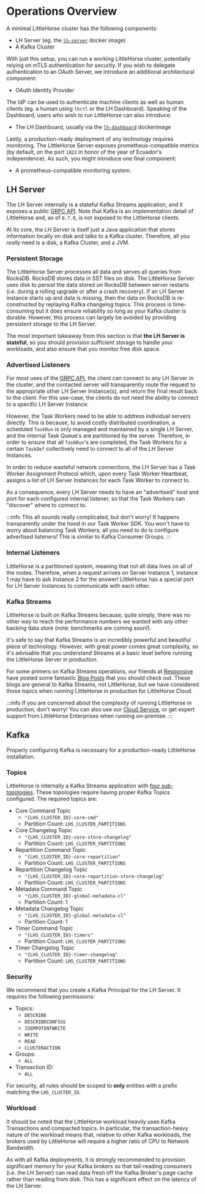 # Operations Overview

A minimal LittleHorse cluster has the following components:

* LH Server (eg. the [`lh-server`](https://gallery.ecr.aws/littlehorse/lh-server) docker image)
* A Kafka Cluster

With just this setup, you can run a working LittleHorse cluster, potentially relying on mTLS authentication for security. If you wish to delegate authentication to an OAuth Server, we introduce an additional architectural component:

* OAuth Identity Provider

The IdP can be used to authenticate machine clients as well as human clients (eg. a human using `lhctl` or the LH Dashboard). Speaking of the Dashboard, users who wish to run LittleHorse can also introduce:

* The LH Dashboard, usually via the [`lh-dashboard`](https://gallery.ecr.aws/littlehorse/lh-dashboard) dockerimage

Lastly, a production-ready deployment of any technology requires monitoring. The LittleHorse Server exposes prometheus-compatible metrics (by default, on the port `1822` in honor of the year of Ecuador's independence). As such, you might introduce one final component:

* A prometheus-compatible monitoring system.

## LH Server

The LH Server internally is a stateful Kafka Streams application, and it exposes a public [GRPC API](/docs/developer-guide/grpc). Note that Kafka is an implementation detail of LittleHorse and, as of `0.7.0`, is not exposed to the LittleHorse clients.

At its core, the LH Server is itself just a Java application that stores information locally on disk and talks to a Kafka cluster. Therefore, all you _really_ need is a disk, a Kafka Cluster, and a JVM.

### Persistent Storage

The LittleHorse Server processes all data and serves all queries from RocksDB. RocksDB stores data in SST files on disk. The LittleHorse Server uses disk to persist the data stored on RocksDB between server restarts (i.e. during a rolling upgrade or after a crash recovery). If an LH Server instance starts up and data is missing, then the data on RocksDB is re-constructed by replaying Kafka changelog topics. This process is time-consuming but it does ensure reliability so long as your Kafka cluster is durable. However, this process can largely be avoided by providing persistent storage to the LH Server.

The most important takeaway from this section is that **the LH Server is stateful**, so you should provision sufficient storage to handle your workloads, and also ensure that you monitor free disk space.

### Advertised Listeners

For most uses of the [GRPC API](/docs/developer-guide/grpc), the client can connect to any LH Server in the cluster, and the contacted server will transparently route the request to the appropriate other LH Server Instance(s), and return the final result back to the client. For this use-case, the clients do not need the ability to connect to a specific LH Server Instance.

However, the Task Workers need to be able to address individual servers directly. This is because, to avoid costly distributed coordination, a scheduled `TaskRun` is only managed and maintained by a single LH Server, and the internal Task Queue's are partitioned by the server. Therefore, in order to ensure that all `TaskRun`'s are completed, the Task Workers for a certain `TaskDef` collectively need to connect to all of the LH Server Instances.

In order to reduce wasteful network connections, the LH Server has a Task Worker Assignment Protocol which, upon every Task Worker Heartbeat, assigns a list of LH Server Instances for each Task Worker to connect to.

As a consequence, every LH Server needs to have an "advertised" host and port for each configured internal listener, so that the Task Workers can "discover" where to connect to.

:::info
This all sounds really complicated, but don't worry! It happens transparently under the hood in our Task Worker SDK. You won't have to worry about balancing Task Workers; all you need to do is configure advertised listeners! This is similar to Kafka Consumer Groups.
:::

### Internal Listeners

LittleHorse is a partitioned system, meaning that not all data lives on all of the nodes. Therefore, when a request arrives on Server Instance 1, instance 1 may have to ask Instance 2 for the answer! LittleHorse has a special port for LH Server Instances to communicate with each other.

### Kafka Streams

LittleHorse is built on Kafka Streams because, quite simply, there was no other way to reach the performance numbers we wanted with any other backing data store (note: benchmarks are coming soon!).

It's safe to say that Kafka Streams is an incredibly powerful and beautiful piece of technology. However, with great power comes great complexity, so it's advisable that you understand Streams at a basic level before running the LittleHorse Server in production.

For some primers on Kafka Streams operations, our friends at [Responsive](https://responsive.dev) have posted some fantastic [Blog Posts](https://responsive.dev/blog) that you should check out. These blogs are general to Kafka Streams, not LittleHorse, but we have considered those topics when running LittleHorse in production for LittleHorse Cloud.

:::info
If you are concerned about the complexity of running LittleHorse in production, don't worry! You can also use our [Cloud Service](https://littlehorse.io/lh-cloud), or get expert support from LittleHorse Enterprises when running on-premise.
:::

## Kafka

Properly configuring Kafka is necessary for a production-ready LittleHorse installation.

### Topics

LittleHorse is internally a Kafka Streams application with [four sub-topologies](../02-architecture-and-guarantees.md#kafka-streams-topologies). These topologies require having proper Kafka Topics configured. The required topics are:

* Core Command Topic
  * `"{LHS_CLUSTER_ID}-core-cmd"`
  * Partition Count: `LHS_CLUSTER_PARTITIONS`
* Core Changelog Topic
  * `"{LHS_CLUSTER_ID}-core-store-changelog"`
  * Partition Count: `LHS_CLUSTER_PARTITIONS`
* Repartition Command Topic
  * `"{LHS_CLUSTER_ID}-core-repartition"`
  * Partition Count: `LHS_CLUSTER_PARTITIONS`
* Repartition Changelog Topic
  * `"{LHS_CLUSTER_ID}-core-repartition-store-changelog"`
  * Partition Count: `LHS_CLUSTER_PARTITIONS`
* Metadata Command Topic
  * `"{LHS_CLUSTER_ID}-global-metadata-cl"`
  * Partition Count: 1
* Metadata Changelog Topic
  * `"{LHS_CLUSTER_ID}-global-metadata-cl"`
  * Partition Count: 1
* Timer Command Topic
  * `"{LHS_CLUSTER_ID}-timers"`
  * Partition Count: `LHS_CLUSTER_PARTITIONS`
* Timer Changelog Topic
  * `"{LHS_CLUSTER_ID}-timer-changelog"`
  * Partition Count: `LHS_CLUSTER_PARTITIONS`

### Security

We recommend that you create a Kafka Principal for the LH Server. It requires the following permissions:

* Topics:
  * `DESCRIBE`
  * `DESCRIBECONFIGS`
  * `IDEMPOTENTWRITE`
  * `WRITE`
  * `READ`
  * `CLUSTERACTION`
* Groups:
  * `ALL`
* Transaction ID:
  * `ALL`

For security, all rules should be scoped to **only** entities with a prefix matching the `LHS_CLUSTER_ID`.


### Workload

It should be noted that the LittleHorse workload heavily uses Kafka Transactions and compacted topics. In particular, the transaction-heavy nature of the workload means that, relative to other Kafka workloads, the brokers used by LittleHorse will require a higher ratio of CPU to Network Bandwidth.

As with all Kafka deployments, it is strongly recommended to provision significant memory for your Kafka brokers so that tail-reading consumers (i.e. the LH Server) can read data fresh off the Kafka Broker's page cache rather than reading from disk. This has a significant effect on the latency of the LH Server.
